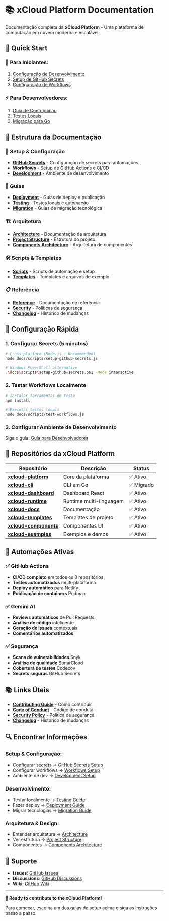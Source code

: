 # 📚 xCloud Platform Documentation

Documentação completa da **xCloud Platform** - Uma plataforma de computação em nuvem moderna e escalável.

## 🎯 **Quick Start**

### **🚀 Para Iniciantes:**
1. [Configuração de Desenvolvimento](setup/development/guia-do-desenvolvedor.md)
2. [Setup de GitHub Secrets](setup/github-secrets/inicio-rapido-secrets.md)
3. [Configuração de Workflows](setup/workflows/setup-completo-actions.md)

### **⚡ Para Desenvolvedores:**
1. [Guia de Contribuição](setup/development/como-contribuir.md)
2. [Testes Locais](guides/testing/teste-workflows-local.md)
3. [Migração para Go](guides/migration/migracao-cli-go.md)

## 📖 **Estrutura da Documentação**

### **🔧 Setup & Configuração**
- **[GitHub Secrets](setup/github-secrets/)** - Configuração de secrets para automações
- **[Workflows](setup/workflows/)** - Setup de GitHub Actions e CI/CD
- **[Development](setup/development/)** - Ambiente de desenvolvimento

### **📖 Guias**
- **[Deployment](guides/deployment/)** - Guias de deploy e publicação
- **[Testing](guides/testing/)** - Testes locais e automação
- **[Migration](guides/migration/)** - Guias de migração tecnológica

### **🏗️ Arquitetura**
- **[Architecture](architecture/)** - Documentação de arquitetura
- **[Project Structure](architecture/estrutura-do-projeto.md)** - Estrutura do projeto
- **[Components Architecture](architecture/arquitetura-de-componentes.md)** - Arquitetura de componentes

### **🛠️ Scripts & Templates**
- **[Scripts](scripts/)** - Scripts de automação e setup
- **[Templates](templates/)** - Templates e arquivos de exemplo

### **📋 Referência**
- **[Reference](reference/)** - Documentação de referência
- **[Security](reference/seguranca.md)** - Políticas de segurança
- **[Changelog](reference/changelog.md)** - Histórico de mudanças

## 🚀 **Configuração Rápida**

### **1. Configurar Secrets (5 minutos)**
```bash
# Cross-platform (Node.js - Recommended)
node docs/scripts/setup-github-secrets.js

# Windows PowerShell alternative
.\docs\scripts\setup-github-secrets.ps1 -Mode interactive
```

### **2. Testar Workflows Localmente**
```bash
# Instalar ferramentas de teste
npm install

# Executar testes locais
node docs/scripts/test-workflows.js
```

### **3. Configurar Ambiente de Desenvolvimento**
Siga o guia: [Guia para Desenvolvedores](setup/development/guia-do-desenvolvedor.md)

## 🎯 **Repositórios da xCloud Platform**

| Repositório | Descrição | Status |
|-------------|-----------|---------|
| **[xcloud-platform](https://github.com/PageCloudv1/xcloud-platform)** | Core da plataforma | ✅ Ativo |
| **[xcloud-cli](https://github.com/PageCloudv1/xcloud-cli)** | CLI em Go | ✅ Migrado |
| **[xcloud-dashboard](https://github.com/PageCloudv1/xcloud-dashboard)** | Dashboard React | ✅ Ativo |
| **[xcloud-runtime](https://github.com/PageCloudv1/xcloud-runtime)** | Runtime multi-linguagem | ✅ Ativo |
| **[xcloud-docs](https://github.com/PageCloudv1/xcloud-docs)** | Documentação | ✅ Ativo |
| **[xcloud-templates](https://github.com/PageCloudv1/xcloud-templates)** | Templates de projeto | ✅ Ativo |
| **[xcloud-components](https://github.com/PageCloudv1/xcloud-components)** | Componentes UI | ✅ Ativo |
| **[xcloud-examples](https://github.com/PageCloudv1/xcloud-examples)** | Exemplos e demos | ✅ Ativo |

## 🤖 **Automações Ativas**

### **✅ GitHub Actions**
- **CI/CD completo** em todos os 8 repositórios
- **Testes automatizados** multi-plataforma
- **Deploy automático** para Netlify
- **Publicação de containers** Podman

### **✅ Gemini AI**
- **Reviews automáticos** de Pull Requests
- **Análise de código** inteligente
- **Geração de issues** contextuais
- **Comentários automatizados**

### **✅ Segurança**
- **Scans de vulnerabilidades** Snyk
- **Análise de qualidade** SonarCloud
- **Cobertura de testes** Codecov
- **Secrets seguros** GitHub Secrets

## 📚 **Links Úteis**

- **[Contributing Guide](setup/development/como-contribuir.md)** - Como contribuir
- **[Code of Conduct](setup/development/codigo-de-conduta.md)** - Código de conduta
- **[Security Policy](reference/seguranca.md)** - Política de segurança
- **[Changelog](reference/changelog.md)** - Histórico de mudanças

## 🔍 **Encontrar Informações**

### **Setup & Configuração:**
- Configurar secrets → [GitHub Secrets Setup](setup/github-secrets/)
- Configurar workflows → [Workflows Setup](setup/workflows/)
- Ambiente de dev → [Development Setup](setup/development/)

### **Desenvolvimento:**
- Testar localmente → [Testing Guide](guides/testing/)
- Fazer deploy → [Deployment Guide](guides/deployment/)
- Migrar tecnologias → [Migration Guide](guides/migration/)

### **Arquitetura & Design:**
- Entender arquitetura → [Architecture](architecture/)
- Ver estrutura → [Project Structure](architecture/estrutura-do-projeto.md)
- Componentes → [Components Architecture](architecture/arquitetura-de-componentes.md)

## 🎯 **Suporte**

- **Issues**: [GitHub Issues](https://github.com/PageCloudv1/xcloud-platform/issues)
- **Discussions**: [GitHub Discussions](https://github.com/PageCloudv1/xcloud-platform/discussions)
- **Wiki**: [GitHub Wiki](https://github.com/PageCloudv1/xcloud-platform/wiki)

---

**🚀 Ready to contribute to the xCloud Platform!** 

Para começar, escolha um dos guias de setup acima e siga as instruções passo a passo.